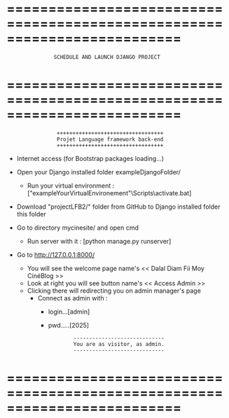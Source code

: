 =========================================================================
=========================================================================
                   SCHEDULE AND LAUNCH DJANGO PROJECT
=========================================================================
=========================================================================
                    ++++++++++++++++++++++++++++++++++
                    Projet Language framework back-end
                    ++++++++++++++++++++++++++++++++++

* Internet access (for Bootstrap packages loading...)

* Open your Django installed folder exampleDjangoFolder/
  * Run your virtual environment : ["exampleYourVirtualEnvironement"\Scripts\activate.bat]

* Download "projectLFB2/" folder from GitHub to Django installed folder this folder 

* Go to directory mycinesite/ and open cmd 
  * Run server with it : [python manage.py runserver]

* Go to http://127.0.0.1:8000/
  * You will see the welcome page name's << Dalal Diam Fii Moy CinéBlog >>
  * Look at right you will see button name's << Access Admin >>
  * Clicking there will redirecting you on admin manager's page
    * Connect as admin with :
      * login...[admin] 
      * pwd.....[2025]

                    -----------------------------
                    You are as visitor, as admin.
                    -----------------------------
=========================================================================
=========================================================================

